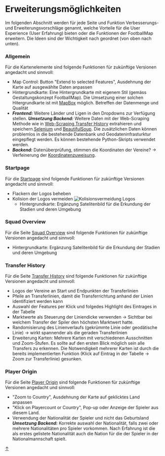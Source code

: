 # Erweiterungsmöglichkeiten
<a id="top"></a>

Im folgenden Abschnitt werden für jede Seite und Funktion Verbesserungs- und Erweiterungsvorschläge genannt, welche Vorteile für die User Experience (User Erfahrung) bieten oder die Funktionen der FootballMap erweitern. Die Ideen sind der Wichtigkeit nach geordnet (von oben nach unten).

### Allgemein
<div id="allgemein"></div>

Für die Kartenelemente sind folgende Funktionen für zukünftige Versionen angedacht und sinnvoll:
  - Map Control: Button "Extend to selected Features", Ausdehnung der Karte auf ausgewählte Daten anpassen
  - Hintergrundkarte: Eine Hintergrundkarte mit eigenem Stil (gemäss Gestaltungskonzept FootballMap). Die Umsetzung einer solchen Hitergrundkarte ist mit [MapBox](https://docs.mapbox.com/api/maps/styles/) möglich.
Betreffen der Datenmenge und Qualität
  - ***Frontend:*** Weitere Länder und Ligen in den Dropdowns zur Verfügung stellen.
    ***Umsetzung Backend:*** Weitere Daten mit der Web-Scraping Methode wie in [Web-Scraping Transfer History](#web-scraping-transfer-history) extrahieren und speichern.[Selenium](https://selenium-python.readthedocs.io/) und [BeautifulSoup](https://beautiful-soup-4.readthedocs.io/en/latest/). Die zusätzlichen Daten können problemlos in die bestehende Datenbank und Geodateninfrasturktur eingepflegt werden. Es können bestehende Python-Skripts verwendet werden.
  - ***Backend:*** Datenüberprüfung, stimmen die Koordinaten der Vereine? -> Verfeinerung der [Koordinatenzuweisung](#koordinatenzuweisung).

### Startpage

Für die [Startpage](#startpage) sind folgende Funktionen für zukünftige Versionen angedacht und sinnvoll:
  - Flackern der Logos beheben
  - Kolision der Logos vermeiden
  ![Kolisionsvermeidung Logos](Bilder/Kolisionsvermeidung.png)
    - Hintergrundkarte: Ergänzung Satelitenbild für die Erkundung der Stadien und deren Umgebung

### Squad Overview

Für die Seite [Squad Overview](#squad-overview) sind folgende Funktionen für zukünftige Versionen angedacht und sinnvoll:
  - Hintergrundkarte: Ergänzung Satelitenbild für die Erkundung der Stadien und deren Umgebung

### Transfer History

Für die Seite [Transfer History](#transfer-history) sind folgende Funktionen für zukünftige Versionen angedacht und sinnvoll:
  - Logos der Vereine an Start und Endpunkten der Transferlinien
  - Pfeile an Transferlinien, damit die Transferrichtung anhand der Linien identifiziert werden kann
  - Auswahl der Features per Klick und folgedes Highlight des Eintrages in der Tabelle
  - Marktwerte als Steuerung der Liniendicke verwenden -> Sichtbar bei welchem Transfer der Spiler den höchsten Marktwert hatte.
  - Randomisierung des Linienverlaufs (gekrümmte Linie oder geodätische Linie) -> wirkt spannender als die geraden Transferlinien
  - Erweiterung Karten: Mehrere Karten mit verschiedenen Ausschnitten und Zoom-Stufen. Es sollte auf den ersten Blick möglich sein alle Transfers zu erkennen. Die Notwendigkeit mehrerer Karten ist durch die bereits implementierten Funktion (Klick auf Eintrag in der Tabelle -> Zoom zur Transferlinie) gesunken.

### Player Origin

Für die Seite [Player Origin](#player-origin) sind folgende Funktionen für zukünftige Versionen angedacht und sinnvoll:
  - "Zoom to Country", Ausdehnung der Karte auf geklicktes Land anpassen
  - "Klick on Playercount or Country", Pop-up oder Anzeige der Spieler aus diesem Land.
  - Verwendung der Nationalität der Spieler und nicht das Geburtsland ***Umsetzung Backend:*** Korrekte auswahl der Nationalität, falls zwei oder mehrere Nationalitäten pro Spieler vorkommen. Nach Erfahrung ist die als erstes gelistete Nationalität auch die Nation für die der Spieler in der Nationalmannschaft spielt.


[↑](#top)
